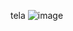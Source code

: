 tela
![image](https://github.com/Cristiandiv/appApiPublica/assets/132522844/39a81cdd-2464-49f1-8a7d-abae1a486bed)

